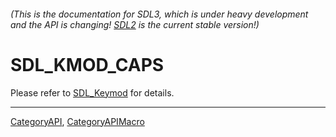 ###### (This is the documentation for SDL3, which is under heavy development and the API is changing! [SDL2](https://wiki.libsdl.org/SDL2/) is the current stable version!)
# SDL_KMOD_CAPS

Please refer to [SDL_Keymod](SDL_Keymod) for details.

----
[CategoryAPI](CategoryAPI), [CategoryAPIMacro](CategoryAPIMacro)

